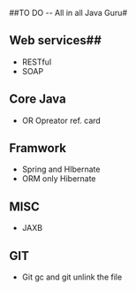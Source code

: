 ##TO DO -- All in all Java Guru#


## Web services##
- RESTful
- SOAP 


## Core Java ##

- OR Opreator ref. card


## Framwork ##

- Spring and HIbernate
- ORM only Hibernate



## MISC ##

- JAXB



## GIT ##

- Git gc and git unlink the file

